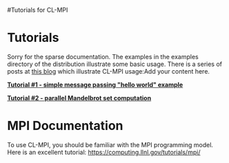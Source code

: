 #Tutorials for CL-MPI

# Tutorials #

Sorry for the sparse documentation.
The examples in the examples directory of the distribution illustrate some basic usage.
There is a series of posts at [this blog](http://risupu.blogspot.com) which illustrate CL-MPI usage:Add your content here.

**[Tutorial #1 - simple message passing "hello world" example](http://risupu.blogspot.com/2009/06/message-passing-hello-world-in-cl-mpi.html)**

**[Tutorial #2 - parallel Mandelbrot set computation](http://risupu.blogspot.com/2009/06/parallel-mandelbrot-computation-in-lisp.html)**

# MPI Documentation #
To use CL-MPI, you should be familiar with the MPI programming model.
Here is an excellent tutorial: https://computing.llnl.gov/tutorials/mpi/